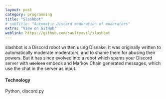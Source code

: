 ```yaml
---
layout: post
category: programming
title: "Slashbot"
# subTitle: "Automatic Discord moderation of moderators"
extra: "View on GitHub"
weblink: https://github.com/saultyevil/slashbot
---
```


slashbot is a Discord robot written using Disnake. It was originally written to
automatically moderate moderators, and to shame them for abusing their powers.
But it has since evolved into a robot which spams your Discord server with
~~useless~~ embeds and Markov Chain generated messages, which use the chat
in the server as input.



#### Technology

Python, discord.py

